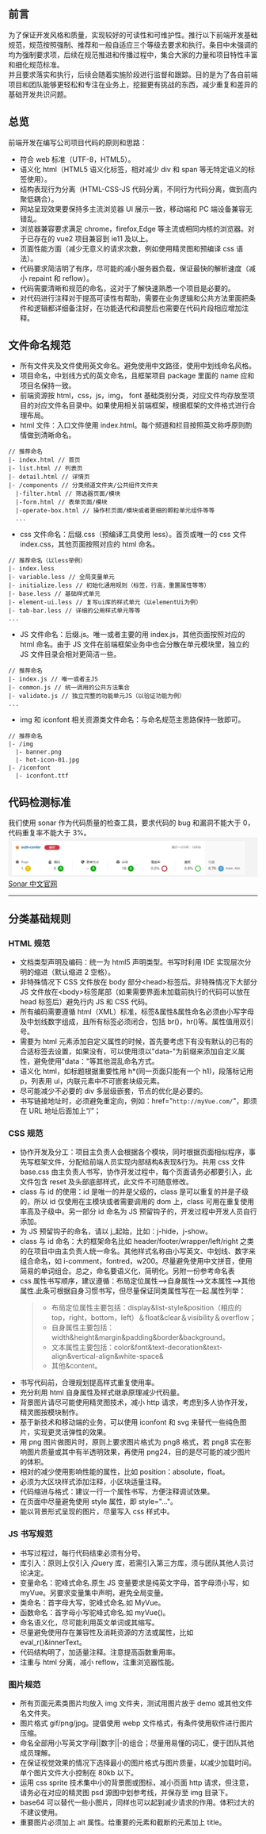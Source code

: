 ## 前言

为了保证开发风格和质量，实现较好的可读性和可维护性。推行以下前端开发基础规范，规范按照强制、推荐和一般自适应三个等级去要求和执行。条目中未强调的均为强制要求项，后续在规范推进和传播过程中，集合大家的力量和项目特性丰富和细化规范标准。  
并且要求落实和执行，后续会随着实施阶段进行监督和跟踪。目的是为了各自前端项目和团队能够更轻松和专注在业务上，挖掘更有挑战的东西，减少重复和差异的基础开发共识问题。

## 总览

前端开发在编写公司项目代码的原则和思路：

- 符合 web 标准（UTF-8，HTML5）。
- 语义化 html（HTML5 语义化标签，相对减少 div 和 span 等无特定语义的标签使用）。
- 结构表现行为分离（HTML-CSS-JS 代码分离，不同行为代码分离，做到高内聚低耦合）。
- 网站呈现效果要保持多主流浏览器 UI 展示一致，移动端和 PC 端设备兼容无错乱。
- 浏览器兼容要求满足 chrome，firefox,Edge 等主流或相同内核的浏览器。对于已存在的 vue2 项目兼容到 ie11 及以上。
- 页面性能方面（减少无意义的请求次数，例如使用精灵图和预编译 css 语法）。
- 代码要求简洁明了有序，尽可能的减小服务器负载，保证最快的解析速度（减小 repaint 和 reflow）。
- 代码需要清晰和规范的命名，这对于了解快速熟悉一个项目是必要的。
- 对代码进行注释对于提高可读性有帮助，需要在业务逻辑和公共方法里面把条件和逻辑都详细备注好，在功能迭代和调整后也需要在代码片段相应增加注释。

## 文件命名规范

- 所有文件夹及文件使用英文命名。避免使用中文路径，使用中划线命名风格。
- 项目命名，中划线方式的英文命名，且框架项目 package 里面的 name 应和项目名保持一致。
- 前端资源按 html，css，js，img， font 基础类别分类，对应文件均存放至项目的对应文件名目录中。如果使用相关前端框架，根据框架的文件格式进行合理布局。
- html 文件：入口文件使用 index.html。每个频道和栏目按照英文称呼原则酌情做到清晰命名。

```
// 推荐命名
|- index.html // 首页
|- list.html // 列表页
|- detail.html // 详情页
|- /components // 分类频道文件夹/公共组件文件夹
  |-filter.html // 筛选器页面/模块
  |-form.html // 表单页面/模块
  |-operate-box.html // 操作栏页面/模块或者更细的颗粒单元组件等等
  ...
```

- css 文件命名：后缀.css（预编译工具使用 less）。首页或唯一的 css 文件 index.css，其他页面按照对应的 html 命名。

```
// 推荐命名（以less举例）
|- index.less
|- variable.less // 全局变量单元
|- initialize.less // 初始化通用规则（标签，行高，重置属性等等）
|- base.less // 基础样式单元
|- element-ui.less // 复写ui库的样式单元（以elementUi为例）
|- tab-bar.less // 详细的公用样式单元等等
...
```

- JS 文件命名：后缀.js。唯一或者主要的用 index.js，其他页面按照对应的 html 命名。由于 JS 文件在前端框架业务中也会分散在单元模块里，独立的 JS 文件目录会相对更简洁一些。

```
// 推荐命名
|- index.js // 唯一或者主JS
|- common.js // 统一调用的公共方法集合
|- validate.js // 独立完整的功能单元JS（以验证功能为例）
...
```

- img 和 iconfont 相关资源类文件命名：与命名规范主思路保持一致即可。

```
// 推荐命名
|- /img
  |- banner.png
  |- hot-icon-01.jpg
|- /iconfont
  |- iconfont.ttf
```

## 代码检测标准

我们使用 sonar 作为代码质量的检查工具，要求代码的 bug 和漏洞不能大于 0，代码重复率不能大于 3%。  
![](sonar.png)
[Sonar 中文官网](http://www.sonar.org.cn/)

---

## 分类基础规则

### HTML 规范

- 文档类型声明及编码：统一为 html5 声明类型。书写时利用 IDE 实现层次分明的缩进（默认缩进 2 空格）。
- 非特殊情况下 CSS 文件放在 body 部分\<head\>标签后。非特殊情况下大部分 JS 文件放在\<body\>标签尾部（如果需要界面未加载前执行的代码可以放在 head 标签后）避免行内 JS 和 CSS 代码。
- 所有编码需要遵循 html（XML）标准，标签&属性&属性命名必须由小写字母及中划线数字组成，且所有标签必须闭合，包括 br()，hr()等。属性值用双引号。
- 需要为 html 元素添加自定义属性的时候，首先要考虑下有没有默认的已有的合适标签去设置，如果没有，可以使用须以"data-"为前缀来添加自定义属性，避免使用"data："等其他混乱命名方式。
- 语义化 html，如标题根据重要性用 h\*(同一页面只能有一个 h1)，段落标记用 p，列表用 ul，内联元素中不可嵌套块级元素。
- 尽可能减少不必要的 div 多层级嵌套，节点的优化是必要的。
- 书写链接地址时，必须避免重定向，例如：href="`http://myVue.com/`"，即须在 URL 地址后面加上“/”；

### CSS 规范

- 协作开发及分工：项目主负责人会根据各个模块，同时根据页面相似程序，事先写框架文件，分配给前端人员实现内部结构&表现&行为。共用 css 文件 base.css 由主负责人书写，协作开发过程中，每个页面请务必都要引入，此文件包含 reset 及头部底部样式，此文件不可随意修改。
- class 与 id 的使用：id 是唯一的并是父级的，class 是可以重复的并是子级的，所以 id 仅使用在主模块或者需要调用的 dom 上，class 可用在重复使用率高及子级中。另一部分 id 命名为 JS 预留钩子的，开发过程中开发人员自行添加。
- 为 JS 预留钩子的命名，请以 j\_起始，比如：j-hide，j-show。
- class 与 id 命名：大的框架命名比如 header/footer/wrapper/left/right 之类的在项目中由主负责人统一命名。其他样式名称由小写英文、中划线、数字来组合命名，如 i-comment，fontred，w200。尽量避免使用中文拼音，使用简易的单词组合。总之，命名要语义化，简明化。另附一份参考命名表
- css 属性书写顺序，建议遵循：布局定位属性-->自身属性-->文本属性-->其他属性.此条可根据自身习惯书写，但尽量保证同类属性写在一起.属性列举：
  > - 布局定位属性主要包括：display&list-style&position（相应的 top，right，bottom，left）＆float&clear＆visibility＆overflow；
  > - 自身属性主要包括：width&height&margin&padding&border&background。
  > - 文本属性主要包括：color&font&text-decoration&text-align&vertical-align&white-space&
  > - 其他&content。
- 书写代码前，合理规划提高样式重复使用率。
- 充分利用 html 自身属性及样式继承原理减少代码量。
- 背景图片请尽可能使用精灵图技术，减小 http 请求，考虑到多人协作开发，精灵图按模块制作。
- 基于新技术和移动端的业务，可以使用 iconfont 和 svg 来替代一些纯色图片，实现更灵活弹性的效果。
- 用 png 图片做图片时，原则上要求图片格式为 png8 格式，若 png8 实在影响图片质量或其中有半透明效果，再使用 png24，目的是尽可能的减少图片的体积。
- 相对的减少使用影响性能的属性，比如 position：absolute，float。
- 必须为大区块样式添加注释，小区块适量注释。
- 代码缩进与格式：建议一行一个属性书写，方便注释调试效果。
- 在页面中尽量避免使用 style 属性，即 style="…"。
- 能以背景形式呈现的图片，尽量写入 css 样式中。

### JS 书写规范

- 书写过程过，每行代码结束必须有分号。
- 库引入：原则上仅引入 jQuery 库，若需引入第三方库，须与团队其他人员讨论决定。
- 变量命名：驼峰式命名.原生 JS 变量要求是纯英文字母，首字母须小写，如 myVue。另要求变量集中声明，避免全局变量。
- 类命名：首字母大写，驼峰式命名.如 MyVue。
- 函数命名：首字母小写驼峰式命名.如 myVue()。
- 命名语义化，尽可能利用英文单词或其缩写。
- 尽量避免使用存在兼容性及消耗资源的方法或属性，比如 eval_r()&innerText。
- 代码结构明了，加适量注释。注意提高函数重用率。
- 注重与 html 分离，减小 reflow，注重浏览器性能。

### 图片规范

- 所有页面元素类图片均放入 img 文件夹，测试用图片放于 demo 或其他文件名文件夹。
- 图片格式 gif/png/jpg。提倡使用 webp 文件格式，有条件使用软件进行图片压缩。
- 命名全部用小写英文字母||数字||-的组合；尽量用易懂的词汇，便于团队其他成员理解。
- 在保证视觉效果的情况下选择最小的图片格式与图片质量，以减少加载时间。单个图片文件大小控制在 80kb 以下。
- 运用 css sprite 技术集中小的背景图或图标，减小页面 http 请求，但注意，请务必在对应的精灵图 psd 源图中划参考线，并保存至 img 目录下。
- base64 可以替代一些小图片，同样也可以起到减少请求的作用。体积过大的不建议使用。
- 重要图片必须加上 alt 属性。给重要的元素和截断的元素加上 title。
